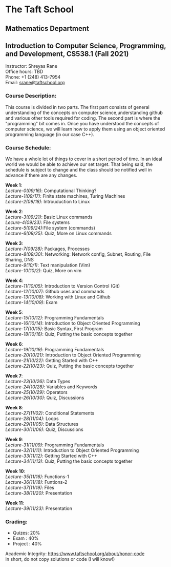 # The Taft School
## Mathematics Department
## Introduction to Computer Science, Programming, and Development, CS538.1 (Fall 2021)

Instructor: Shreyas Rane </br>
Office hours: TBD </br>
Phone: +1 (248) 413-7954 </br>
Email: srane@taftschool.org </br>

### Course Description: 
This course is divided in two parts. The first part consists of general understanding of the concepts on computer science,understanding github and various other tools required for coding. The second part is where the "programming" bit comes in. Once you have understood the concepts of computer science, we will learn how to apply them using an object oriented programming language (in our case C++).

### Course Schedule:
We have a whole lot of things to cover in a short period of time. In an ideal world  we would be able to achieve our set target. That being said, the schedule is subject to change and the class should be notified well in advance if there are any changes.

__Week 1__: <br />
_Lecture-0(09/16)_: Computational Thinking? <br />
_Lecture-1(09/17)_: Finite state machines, Turing Machines <br />
_Lecture-2(09/18)_: Introuduction to Linux <br />

__Week 2__: <br />
_Lecture-3(09/21)_: Basic Linux commands <br />
_Lecure-4(09/23)_: File systems <br />
_Lecture-5(09/24)_:File system (commands) <br />
_Lecture-6(09/25)_: Quiz, More on Linux commands <br />

__Week 3__: <br />
_Lecture-7(09/28)_: Packages, Processes <br />
_Lecture-8(09/30)_: Networking: Network config, Subnet, Routing, File Sharing, DNS <br />
_Lecture-9(10/1)_: Text manipulation (Vim) <br />
_Lecture-10(10/2)_: Quiz, More on vim <br />

__Week 4__: <br />
_Lecture-11(10/05)_: Introduction to Version Control (Git) <br />
_Lecture-12(10/07)_: Github uses and commands <br />
_Lecture-13(10/08)_: Working with Linux and Github <br />
_Lecture-14(10/09)_: Exam <br />

__Week 5__: <br />
_Lecture-15(10/12)_: Programming Fundamentals <br />
_Lecture-16(10/14)_: Introduction to Object Oriented Programming <br />
_Lecture-17(10/15)_: Basic Syntax, First Program <br />
_Lecture-18(10/16)_: Quiz, Putting the basic concepts together <br />

__Week 6__: <br />
_Lecture-19(10/19)_: Programming Fundamentals <br />
_Lecture-20(10/21)_: Introduction to Object Oriented Programming <br />
_Lecture-21(10/22)_: Getting Started with C++ <br />
_Lecture-22(10/23)_: Quiz, Putting the basic concepts together <br />


__Week 7__: <br />
_Lecture-23(10/26)_: Data Types <br />
_Lecture-24(10/28)_: Variables and Keywords <br />
_Lecture-25(10/29)_: Operators <br />
_Lecture-26(10/30)_: Quiz, Discussions <br />


__Week 8__: <br />
_Lecture-27(11/02)_: Conditional Statements <br />
_Lecture-28(11/04)_: Loops <br />
_Lecture-29(11/05)_: Data Structures <br />
_Lecture-30(11/06)_: Quiz, Discussions <br />


__Week 9__: <br />
_Lecture-31(11/09)_: Programming Fundamentals <br />
_Lecture-32(11/11)_: Introduction to Object Oriented Programming <br />
_Lecture-33(11/12)_: Getting Started with C++ <br />
_Lecture-34(11/13)_: Quiz, Putting the basic concepts together <br />


__Week 10__: <br />
_Lecture-35(11/16)_: Functions-1 <br />
_Lecture-36(11/18)_: Funtions-2 <br />
_Lecture-37(11/19)_: Files <br />
_Lecture-38(11/20)_: Presentation<br />

__Week 11__: <br />
_Lecture-39(11/23)_: Presentation <br />

### Grading: 
 * Quizes: 20% 
 * Exam : 40%
 * Project : 40%

Academic Integrity: https://www.taftschool.org/about/honor-code <br />
In short, do not copy solutions or code (I will know!)











